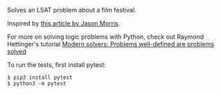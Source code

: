 Solves an LSAT problem about a film festival.

Inspired by [this article by Jason Morris](https://medium.com/@jason_90344/a-computer-takes-the-lsat-the-preamble-8b25c994ef7c).

For more on solving logic problems with Python, check out Raymond Hettinger's tutorial [Modern solvers: Problems well-defined are problems solved](https://rhettinger.github.io/)

To run the tests, first install pytest:
```
$ pip3 install pytest
$ python3 -m pytest
```
